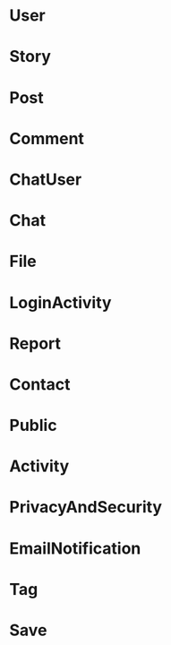 # User

# Story

# Post

# Comment

# ChatUser

# Chat

# File

# LoginActivity

# Report

# Contact

# Public

# Activity

# PrivacyAndSecurity

# EmailNotification

# Tag

# Save
